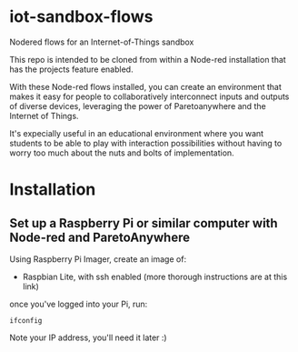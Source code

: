# iot-sandbox-flows
Nodered flows for an Internet-of-Things sandbox

This repo is intended to be cloned from within a Node-red installation that has the projects feature enabled.

With these Node-red flows installed, you can create an environment that makes it easy for people to collaboratively interconnect inputs and outputs of diverse devices, leveraging the power of Paretoanywhere and the Internet of Things.

It's expecially useful in an educational environment where you want students to be able to play with interaction possibilities without having to worry too much about the nuts and bolts of implementation.


# Installation

## Set up a Raspberry Pi or similar computer with Node-red and ParetoAnywhere

Using Raspberry Pi Imager, create an image of:
- Raspbian Lite, with ssh enabled
(more thorough instructions are at this link)

once you've logged into your Pi, run:

`ifconfig`

Note your IP address, you'll need it later :) 


